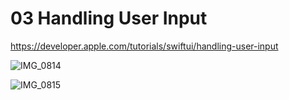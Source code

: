 # 03 Handling User Input

https://developer.apple.com/tutorials/swiftui/handling-user-input

![IMG_0814](https://github.com/leehe228/SwiftUI-Study/assets/37548919/390114b0-0af0-4dfc-8e55-6687f661b00c)

![IMG_0815](https://github.com/leehe228/SwiftUI-Study/assets/37548919/b2e27ebc-bbc6-471e-af58-147a2d5fe9b4)